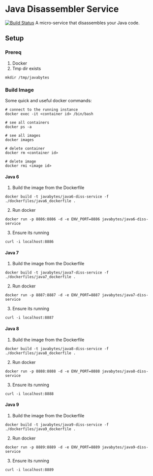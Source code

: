 # Java Disassembler Service
[![Build Status](https://travis-ci.org/jkeam/java_disassembler_service.svg?branch=master)](https://travis-ci.org/jkeam/java_disassembler_service)
A micro-service that disassembles your Java code.

## Setup

### Prereq
1.  Docker
2.  Tmp dir exists
  ```
  mkdir /tmp/javabytes
  ```

### Build Image
Some quick and useful docker commands:
  ```
  # connect to the running instance
  docker exec -it <container id> /bin/bash

  # see all containers
  docker ps -a

  # see all images
  docker images

  # delete container
  docker rm <container id>

  # delete image
  docker rmi <image id>
  ```

#### Java 6
1.  Build the image from the Dockerfile
  ```
  docker build -t javabytes/java6-diss-service -f ./dockerfiles/java6_dockerfile .
  ```

2.  Run docker
  ```
  docker run -p 8886:8886 -d -e ENV_PORT=8886 javabytes/java6-diss-service
  ```

3.  Ensure its running
  ```
  curl -i localhost:8886
  ```

#### Java 7
1.  Build the image from the Dockerfile
  ```
  docker build -t javabytes/java7-diss-service -f ./dockerfiles/java7_dockerfile .
  ```

2.  Run docker
  ```
  docker run -p 8887:8887 -d -e ENV_PORT=8887 javabytes/java7-diss-service
  ```

3.  Ensure its running
  ```
  curl -i localhost:8887
  ```

#### Java 8
1.  Build the image from the Dockerfile
  ```
  docker build -t javabytes/java8-diss-service -f ./dockerfiles/java8_dockerfile .
  ```

2.  Run docker
  ```
  docker run -p 8888:8888 -d -e ENV_PORT=8888 javabytes/java8-diss-service
  ```

3.  Ensure its running
  ```
  curl -i localhost:8888
  ```

#### Java 9
1.  Build the image from the Dockerfile
  ```
  docker build -t javabytes/java9-diss-service -f ./dockerfiles/java9_dockerfile .
  ```

2.  Run docker
  ```
  docker run -p 8889:8889 -d -e ENV_PORT=8889 javabytes/java9-diss-service
  ```

3.  Ensure its running
  ```
  curl -i localhost:8889
  ```
